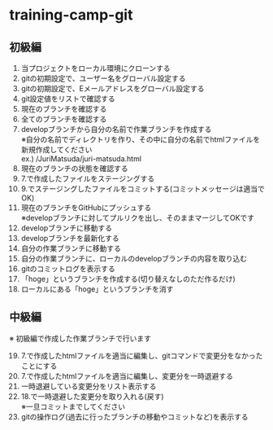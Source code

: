 # training-camp-git

## 初級編
1. 当プロジェクトをローカル環境にクローンする
2. gitの初期設定で、ユーザー名をグローバル設定する
3. gitの初期設定で、Eメールアドレスをグローバル設定する
4. git設定値をリストで確認する
5. 現在のブランチを確認する
6. 全てのブランチを確認する
7. developブランチから自分の名前で作業ブランチを作成する<br>※自分の名前でディレクトリを作り、その中に自分の名前でhtmlファイルを新規作成してください<br>ex.) /JuriMatsuda/juri-matsuda.html
8. 現在のブランチの状態を確認する
9. 7.で作成したファイルをステージングする
10. 9.でステージングしたファイルをコミットする(コミットメッセージは適当でOK)
11. 現在のブランチをGitHubにプッシュする<br>※developブランチに対してプルリクを出し、そのままマージしてOKです
12. developブランチに移動する
13. developブランチを最新化する
14. 自分の作業ブランチに移動する
15. 自分の作業ブランチに、ローカルのdevelopブランチの内容を取り込む
16. gitのコミットログを表示する
17. 「hoge」というブランチを作成する(切り替えなしのただ作るだけ)
18. ローカルにある「hoge」というブランチを消す

## 中級編
※ 初級編で作成した作業ブランチで行います

19. 7.で作成したhtmlファイルを適当に編集し、gitコマンドで変更分をなかったことにする
20. 7.で作成したhtmlファイルを適当に編集し、変更分を一時退避する
21. 一時退避している変更分をリスト表示する
22. 18.で一時退避した変更分を取り入れる(戻す)<br>※一旦コミットまでしてください
23. gitの操作ログ(過去に行ったブランチの移動やコミットなど)を表示する

